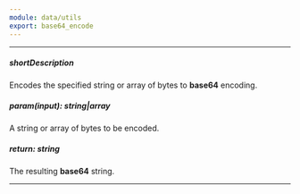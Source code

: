 ```yaml
---
module: data/utils
export: base64_encode
---
```

---
##### shortDescription
Encodes the specified string or array of bytes to **base64** encoding.

##### param(input): string|array
A string or array of bytes to be encoded.

##### return: string
The resulting **base64** string.

---
